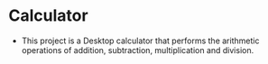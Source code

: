 # Calculator

- This project is a Desktop calculator that performs the arithmetic operations of addition, subtraction, multiplication and division.
